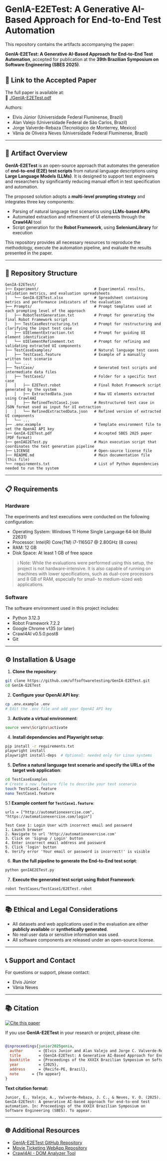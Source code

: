 # GenIA-E2ETest: A Generative AI-Based Approach for End-to-End Test Automation

This repository contains the artifacts accompanying the paper:

**GenIA-E2ETest: A Generative AI-Based Approach for End-to-End Test Automation**, accepted for publication at the **39th Brazilian Symposium on Software Engineering (SBES 2025)**.  

## 🔗 Link to the Accepted Paper

The full paper is available at:  
📄 [./GenIA-E2ETest.pdf](./GenIA-E2ETest.pdf)  

Authors:  
- Elvis Júnior (Universidade Federal Fluminense, Brazil)  
- Alan Valejo (Universidade Federal de São Carlos, Brazil)  
- Jorge Valverde-Rebaza (Tecnológico de Monterrey, Mexico)  
- Vânia de Oliveira Neves (Universidade Federal Fluminense, Brazil)

---

## 🧪 Artifact Overview

**GenIA-E2ETest** is an open-source approach that automates the generation of **end-to-end (E2E) test scripts** from natural language descriptions using **Large Language Models (LLMs)**. It is designed to support test engineers and researchers by significantly reducing manual effort in test specification and automation.

The proposed solution adopts a **multi-level prompting strategy** and integrates three key components:
- Parsing of natural language test scenarios using **LLMs-based APIs**
- Automated extraction and refinement of UI elements through the **Crawl4AI** tool
- Script generation for the **Robot Framework**, using **SeleniumLibrary** for execution

This repository provides all necessary resources to reproduce the methodology, execute the automation pipeline, and evaluate the results presented in the paper.

---

## 📁 Repository Structure

```
GenIA-E2ETest/
├── Experiment/                         # Experimental results, validation metrics, and evaluation spreadsheets
│   └── GenIA-E2ETest.xlsx              # Spreadsheet containing metrics and performance indicators of the evaluation
├── Prompts/                            # Prompt templates used at each prompting level of the approach
│   ├── RobotTestGeneration.txt         # Prompt for generating the final Robot Framework script
│   ├── TestCaseRestructuring.txt       # Prompt for restructuring and clarifying the input test case
│   ├── UIElementExtraction.txt         # Prompt for guiding UI element identification
│   └── UIElementRefinement.txt         # Prompt for refining and validating extracted UI components
├── TestCaseExamples/                   # Natural language test cases
│   ├── TestCase1.feature               # Example of a manually written test scenario
│   └── ...
├── TestCase/                           # Generated test scripts and intermediate data files
│   ├── TestCase1/                      # Folder for a specific test case
│   │   ├── E2ETest.robot               # Final Robot Framework script generated by the system
│   │   ├── ExtractedData.json          # Raw UI elements extracted using Crawl4AI
│   │   ├── RefinedTestCase1.json       # Restructured test case in JSON format used as input for UI extraction
│   │   └── RefinedExtractedData.json   # Refined version of extracted UI components
│   └── ...
├── .env.example                        # Template environment file to set the OpenAI API key
├── GenIA-E2ETest.pdf                   # Accepted SBES 2025 paper (PDF format)
├── genIAE2ETest.py                     # Main execution script that coordinates the test generation pipeline
├── LICENSE                             # Open-source license file 
├── README.md                           # Main documentation file (this file)
└── requirements.txt                    # List of Python dependencies needed to run the system
```

---

## 📋 Requirements

### Hardware

The experiments and test executions were conducted on the following configuration:

- Operating System: Windows 11 Home Single Language 64-bit (Build 22631)
- Processor: Intel(R) Core(TM) i7-1165G7 @ 2.80GHz (8 cores)
- RAM: 12 GB
- Disk Space: At least 1 GB of free space

> ℹ️ Note: While the evaluations were performed using this setup, the project is not hardware-intensive. It is also capable of running on machines with lower specifications, such as dual-core processors and 8 GB of RAM, especially for small- to medium-sized web applications.

### Software

The software environment used in this project includes:

- Python 3.12.3
- Robot Framework 7.2.2
- Google Chrome v135 (or later)
- Crawl4AI v0.5.0.post8
- Git

---

## ⚙️ Installation & Usage

1. **Clone the repository**:
```bash
git clone https://github.com/uffsoftwaretesting/GenIA-E2ETest.git
cd GenIA-E2ETest
```

2. **Configure your OpenAI API key**:
```bash
cp .env.example .env
# Edit the .env file and add your OpenAI API key
```

3. **Activate a virtual environment**:
```bash
source venv\Scripts\activate
```

4. **Install dependencies and Playwright setup**:
```bash
pip install -r requirements.txt
playwright install
playwright install-deps  # Optional: needed only for Linux systems
```

5. **Define a natural language test scenario and specify the URLs of the target web application**:
```bash
cd TestCaseExamples
# Create a new .feature file to describe your test scenario
touch TestCase1.feature
nano TestCase1.feature
```

5.1 **Example content for `TestCase1.feature`**:
```feature
urls = ["http://automationexercise.com", "https://automationexercise.com/login"]

Test Case 1: Login User with incorrect email and password
1. Launch browser
2. Navigate to url 'http://automationexercise.com'
3. Click on 'Signup / Login' button
4. Enter incorrect email address and password
5. Click 'login' button
6. Verify error 'Your email or password is incorrect!' is visible
```

6. **Run the full pipeline to generate the End-to-End test script**:
```bash
python genIAE2ETest.py
```

7. **Execute the generated test script using Robot Framework**:
```bash
robot TestCases/TestCase1/E2ETest.robot
```

---

## 📚 Ethical and Legal Considerations

- All datasets and web applications used in the evaluation are either **publicly available** or **synthetically generated**.
- No real user data or sensitive information was used.
- All software components are released under an open-source license.

---

## 📞 Support and Contact

For questions or support, please contact:
- Elvis Júnior 
- Vânia Neves 

---

## 📚 Citation
[![Cite this paper](https://img.shields.io/badge/Cite%20this%20paper-SBES%202025-blue)](#citation)

If you use **GenIA-E2ETest** in your research or project, please cite:

```bibtex

@inproceedings{junior2025genia,
  author       = {Elvis Junior and Alan Valejo and Jorge C. Valverde-Rebaza and Vânia O. Neves},
  title        = {GenIA‑E2ETest: A Generative AI‑Based Approach for End‑to‑End Test Automation},
  booktitle    = {Proceedings of the XXXIX Brazilian Symposium on Software Engineering (SBES)},
  year         = {2025},
  address      = {Recife-PE, Brazil},
  note      = {To appear}
} 

```

**Text citation format:**

```
Junior, E., Valejo, A., Valverde-Rebaza, J. C., & Neves, V. O. (2025). GenIA-E2ETest: A generative AI-based approach for end-to-end test automation. In: Proceedings of the XXXIX Brazilian Symposium on Software Engineering (SBES). To appear.

```

---

## 🌐 Additional Resources

- [GenIA-E2ETest GitHub Repository](https://github.com/uffsoftwaretesting/GenIA-E2ETest)
- [Movie Ticketing WebApp Repository](https://github.com/elvisjuniorr/Projeto-Cinema)
- [Crawl4AI - DOM Analyzer Tool](https://github.com/unclecode/crawl4ai)
